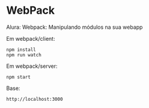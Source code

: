 ﻿# WebPack
Alura: Webpack: Manipulando módulos na sua webapp

Em webpack/client:
```
npm install
npm run watch
```

Em webpack/server:
```
npm start
```
Base:

    http://localhost:3000


